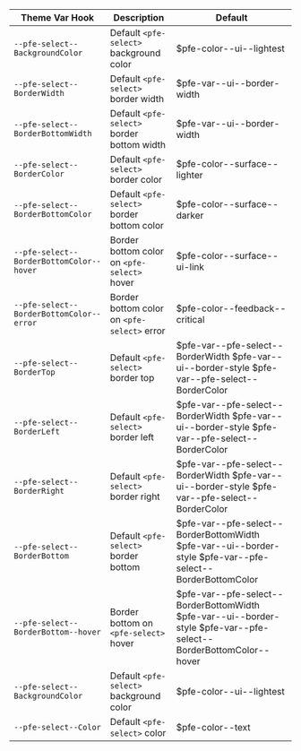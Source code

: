 
| Theme Var Hook                                        | Description                                               | Default                                     |
| ----------------------------------------------------- | --------------------------------------------------------- | ------------------------------------------- |
| `--pfe-select--BackgroundColor`                       | Default `<pfe-select>` background color                   | $pfe-color--ui--lightest                  |
| `--pfe-select--BorderWidth`                           | Default `<pfe-select>` border width                       | $pfe-var--ui--border-width                |
| `--pfe-select--BorderBottomWidth`                     | Default `<pfe-select>` border bottom width                | $pfe-var--ui--border-width                |
| `--pfe-select--BorderColor`                           | Default `<pfe-select>` border color                       | $pfe-color--surface--lighter              |
| `--pfe-select--BorderBottomColor`                     | Default `<pfe-select>` border bottom color                | $pfe-color--surface--darker               |
| `--pfe-select--BorderBottomColor--hover`              | Border bottom color on `<pfe-select>` hover               | $pfe-color--surface--ui-link              |
| `--pfe-select--BorderBottomColor--error`              | Border bottom color on `<pfe-select>` error               | $pfe-color--feedback--critical            |
| `--pfe-select--BorderTop`                             | Default `<pfe-select>` border top                         | $pfe-var--pfe-select--BorderWidth $pfe-var--ui--border-style $pfe-var--pfe-select--BorderColor                                                                                                                               |
| `--pfe-select--BorderLeft`                            | Default `<pfe-select>` border left                        | $pfe-var--pfe-select--BorderWidth $pfe-var--ui--border-style $pfe-var--pfe-select--BorderColor                                                                                                                               |
| `--pfe-select--BorderRight`                           | Default `<pfe-select>` border right                       | $pfe-var--pfe-select--BorderWidth $pfe-var--ui--border-style $pfe-var--pfe-select--BorderColor                                                                                                                               |
| `--pfe-select--BorderBottom`                          | Default `<pfe-select>` border bottom                      | $pfe-var--pfe-select--BorderBottomWidth $pfe-var--ui--border-style $pfe-var--pfe-select--BorderBottomColor                                                                                              |
| `--pfe-select--BorderBottom--hover`                   | Border bottom on `<pfe-select>` hover                     | $pfe-var--pfe-select--BorderBottomWidth $pfe-var--ui--border-style $pfe-var--pfe-select--BorderBottomColor--hover                                                                                       |
| `--pfe-select--BackgroundColor`                       | Default `<pfe-select>` background color                   | $pfe-color--ui--lightest                  |
| `--pfe-select--Color`                                 | Default `<pfe-select>` color                              | $pfe-color--text                          |
